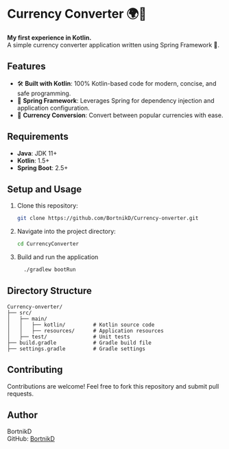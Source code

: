 # Currency Converter 🌍💱

**My first experience in Kotlin.**  
A simple currency converter application written using Spring Framework 🌱.


## Features

- 🛠 **Built with Kotlin**: 100% Kotlin-based code for modern, concise, and safe programming.
- 🌱 **Spring Framework**: Leverages Spring for dependency injection and application configuration.
- 💱 **Currency Conversion**: Convert between popular currencies with ease.

## Requirements

- **Java**: JDK 11+
- **Kotlin**: 1.5+
- **Spring Boot**: 2.5+


## Setup and Usage

1. Clone this repository:
   ```bash
   git clone https://github.com/BortnikD/Currency-onverter.git
   ```
2. Navigate into the project directory:
   ```bash
   cd CurrencyConverter
   ```
3. Build and run the application
   ```bash
     ./gradlew bootRun
   ```

## Directory Structure
```code
Currency-onverter/
├── src/
│   ├── main/
│   │   ├── kotlin/         # Kotlin source code
│   │   ├── resources/      # Application resources
│   ├── test/               # Unit tests
├── build.gradle            # Gradle build file
├── settings.gradle         # Gradle settings
```

## Contributing
Contributions are welcome! Feel free to fork this repository and submit pull requests.

## Author
BortnikD  
GitHub: [BortnikD](https://github.com/BortnikD)
